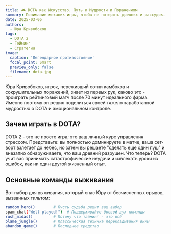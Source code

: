 ```yaml
---
title: 🎮 DOTA как Искусство. Путь к Мудрости и Поражениям
summary: Понимание механик игры, чтобы не потерять древних и рассудок.
date: 2025-03-05
authors:
  - Юра Кривобоков
tags:
  - DOTA 2
  - Гейминг
  - Стратегия
image:
  caption: 'Легендарное противостояние'
  focal_point: Smart
  preview_only: false
  filename: dota.jpg
---
```


Юра Кривобоков, игрок, переживший сотни камбэков и сокрушительных поражений, знает из первых рук, каково это - проиграть рейтинговый матч после 70 минут идеального фарма. Именно поэтому он решил поделиться своей тяжело заработанной мудростью о DOTA и эмоциональном контроле.

## Зачем играть в DOTA?

DOTA 2 - это не просто игра; это ваш личный курс управления стрессом. Представьте: вы полностью доминируете в матче, ваша сет-ворт взлетает до небес, но затем вы решаете "сделать еще один пуш" и внезапно обнаруживаете, что ваш древний разрушен. Что теперь? DOTA учит вас принимать катастрофические неудачи и извлекать уроки из ошибок, как ни один другой жизненный опыт.

## Основные команды выживания

Вот набор для выживания, который спас Юру от бесчисленных срывов, вызванных тильтом:

```bash
random_hero()        # Пусть судьба решит ваш выбор
spam_chat("Well played!")  # Поддерживайте боевой дух команды
rush_midas()         # Потому что тайминг - это всё
blame_jungle()       # Классическая техника перекладывания вины
abandon_game()       # Последнее средство
